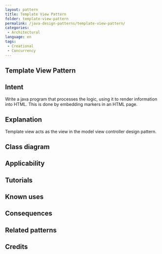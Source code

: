 ```yaml
--- 
layout: pattern 
title: Template View Pattern 
folder: template-view-pattern 
permalink: /java-design-patterns/template-view-pattern/ 
categories: 
 - Architectural 
language: en 
tags:
 - Creational
 - Concurrency
---
```


## Template View Pattern

## Intent

Write a java program that  processes the logic, using it to render information into HTML. This is done by embedding markers in an HTML page.

## Explanation

Template view acts as the view in the model view controller design pattern.

## Class diagram

## Applicability



## Tutorials

## Known uses

## Consequences

## Related patterns

## Credits
